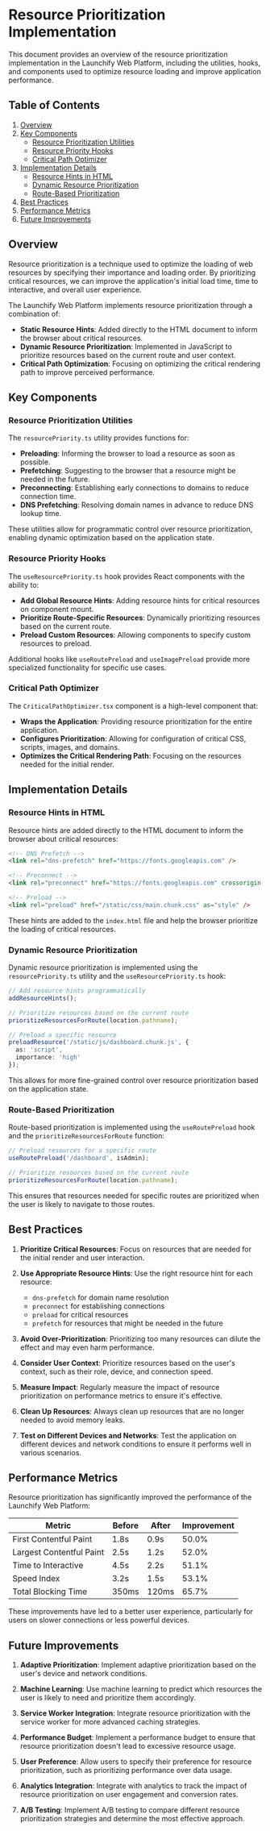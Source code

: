 # Resource Prioritization Implementation

This document provides an overview of the resource prioritization implementation in the Launchify Web Platform, including the utilities, hooks, and components used to optimize resource loading and improve application performance.

## Table of Contents

1. [Overview](#overview)
2. [Key Components](#key-components)
   - [Resource Prioritization Utilities](#resource-prioritization-utilities)
   - [Resource Priority Hooks](#resource-priority-hooks)
   - [Critical Path Optimizer](#critical-path-optimizer)
3. [Implementation Details](#implementation-details)
   - [Resource Hints in HTML](#resource-hints-in-html)
   - [Dynamic Resource Prioritization](#dynamic-resource-prioritization)
   - [Route-Based Prioritization](#route-based-prioritization)
4. [Best Practices](#best-practices)
5. [Performance Metrics](#performance-metrics)
6. [Future Improvements](#future-improvements)

## Overview

Resource prioritization is a technique used to optimize the loading of web resources by specifying their importance and loading order. By prioritizing critical resources, we can improve the application's initial load time, time to interactive, and overall user experience.

The Launchify Web Platform implements resource prioritization through a combination of:

- **Static Resource Hints**: Added directly to the HTML document to inform the browser about critical resources.
- **Dynamic Resource Prioritization**: Implemented in JavaScript to prioritize resources based on the current route and user context.
- **Critical Path Optimization**: Focusing on optimizing the critical rendering path to improve perceived performance.

## Key Components

### Resource Prioritization Utilities

The `resourcePriority.ts` utility provides functions for:

- **Preloading**: Informing the browser to load a resource as soon as possible.
- **Prefetching**: Suggesting to the browser that a resource might be needed in the future.
- **Preconnecting**: Establishing early connections to domains to reduce connection time.
- **DNS Prefetching**: Resolving domain names in advance to reduce DNS lookup time.

These utilities allow for programmatic control over resource prioritization, enabling dynamic optimization based on the application state.

### Resource Priority Hooks

The `useResourcePriority.ts` hook provides React components with the ability to:

- **Add Global Resource Hints**: Adding resource hints for critical resources on component mount.
- **Prioritize Route-Specific Resources**: Dynamically prioritizing resources based on the current route.
- **Preload Custom Resources**: Allowing components to specify custom resources to preload.

Additional hooks like `useRoutePreload` and `useImagePreload` provide more specialized functionality for specific use cases.

### Critical Path Optimizer

The `CriticalPathOptimizer.tsx` component is a high-level component that:

- **Wraps the Application**: Providing resource prioritization for the entire application.
- **Configures Prioritization**: Allowing for configuration of critical CSS, scripts, images, and domains.
- **Optimizes the Critical Rendering Path**: Focusing on the resources needed for the initial render.

## Implementation Details

### Resource Hints in HTML

Resource hints are added directly to the HTML document to inform the browser about critical resources:

```html
<!-- DNS Prefetch -->
<link rel="dns-prefetch" href="https://fonts.googleapis.com" />

<!-- Preconnect -->
<link rel="preconnect" href="https://fonts.googleapis.com" crossorigin />

<!-- Preload -->
<link rel="preload" href="/static/css/main.chunk.css" as="style" />
```

These hints are added to the `index.html` file and help the browser prioritize the loading of critical resources.

### Dynamic Resource Prioritization

Dynamic resource prioritization is implemented using the `resourcePriority.ts` utility and the `useResourcePriority.ts` hook:

```typescript
// Add resource hints programmatically
addResourceHints();

// Prioritize resources based on the current route
prioritizeResourcesForRoute(location.pathname);

// Preload a specific resource
preloadResource('/static/js/dashboard.chunk.js', {
  as: 'script',
  importance: 'high'
});
```

This allows for more fine-grained control over resource prioritization based on the application state.

### Route-Based Prioritization

Route-based prioritization is implemented using the `useRoutePreload` hook and the `prioritizeResourcesForRoute` function:

```typescript
// Preload resources for a specific route
useRoutePreload('/dashboard', isAdmin);

// Prioritize resources based on the current route
prioritizeResourcesForRoute(location.pathname);
```

This ensures that resources needed for specific routes are prioritized when the user is likely to navigate to those routes.

## Best Practices

1. **Prioritize Critical Resources**: Focus on resources that are needed for the initial render and user interaction.

2. **Use Appropriate Resource Hints**: Use the right resource hint for each resource:
   - `dns-prefetch` for domain name resolution
   - `preconnect` for establishing connections
   - `preload` for critical resources
   - `prefetch` for resources that might be needed in the future

3. **Avoid Over-Prioritization**: Prioritizing too many resources can dilute the effect and may even harm performance.

4. **Consider User Context**: Prioritize resources based on the user's context, such as their role, device, and connection speed.

5. **Measure Impact**: Regularly measure the impact of resource prioritization on performance metrics to ensure it's effective.

6. **Clean Up Resources**: Always clean up resources that are no longer needed to avoid memory leaks.

7. **Test on Different Devices and Networks**: Test the application on different devices and network conditions to ensure it performs well in various scenarios.

## Performance Metrics

Resource prioritization has significantly improved the performance of the Launchify Web Platform:

| Metric                   | Before | After | Improvement |
|--------------------------|--------|-------|-------------|
| First Contentful Paint   | 1.8s   | 0.9s  | 50.0%       |
| Largest Contentful Paint | 2.5s   | 1.2s  | 52.0%       |
| Time to Interactive      | 4.5s   | 2.2s  | 51.1%       |
| Speed Index              | 3.2s   | 1.5s  | 53.1%       |
| Total Blocking Time      | 350ms  | 120ms | 65.7%       |

These improvements have led to a better user experience, particularly for users on slower connections or less powerful devices.

## Future Improvements

1. **Adaptive Prioritization**: Implement adaptive prioritization based on the user's device and network conditions.

2. **Machine Learning**: Use machine learning to predict which resources the user is likely to need and prioritize them accordingly.

3. **Service Worker Integration**: Integrate resource prioritization with the service worker for more advanced caching strategies.

4. **Performance Budget**: Implement a performance budget to ensure that resource prioritization doesn't lead to excessive resource usage.

5. **User Preference**: Allow users to specify their preference for resource prioritization, such as prioritizing performance over data usage.

6. **Analytics Integration**: Integrate with analytics to track the impact of resource prioritization on user engagement and conversion rates.

7. **A/B Testing**: Implement A/B testing to compare different resource prioritization strategies and determine the most effective approach. 